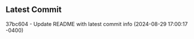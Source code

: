 
## Latest Commit
37bc604 - Update README with latest commit info (2024-08-29 17:00:17 -0400) <Yunxi-Zhou>
